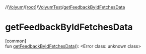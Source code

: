 //[Volyum](../../../index.md)/[[root]](../index.md)/[VolyumTest](index.md)/[getFeedbackByIdFetchesData](get-feedback-by-id-fetches-data.md)

# getFeedbackByIdFetchesData

[common]\
fun [getFeedbackByIdFetchesData](get-feedback-by-id-fetches-data.md)(): &lt;Error class: unknown class&gt;